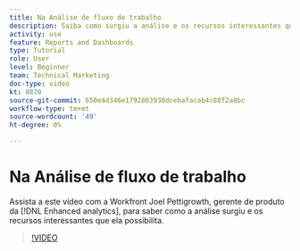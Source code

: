 ```yaml
---
title: Na Análise de fluxo de trabalho
description: Saiba como surgiu a análise e os recursos interessantes que ela possibilita com Joel Pettigrowth, gerente de produto da [!DNL Enhanced analytics].
activity: use
feature: Reports and Dashboards
type: Tutorial
role: User
level: Beginner
team: Technical Marketing
doc-type: video
kt: 8870
source-git-commit: 650e4d346e1792863930dcebafacab4c88f2a8bc
workflow-type: tm+mt
source-wordcount: '49'
ht-degree: 0%

---
```


# Na Análise de fluxo de trabalho

Assista a este vídeo com a Workfront Joel Pettigrowth, gerente de produto da [!DNL Enhanced analytics], para saber como a análise surgiu e os recursos interessantes que ela possibilita.

>[!VIDEO](https://video.tv.adobe.com/v/335042/?quality=12&learn=on)
